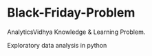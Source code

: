 # Black-Friday-Problem
AnalyticsVidhya Knowledge & Learning Problem.

Exploratory data analysis in python
